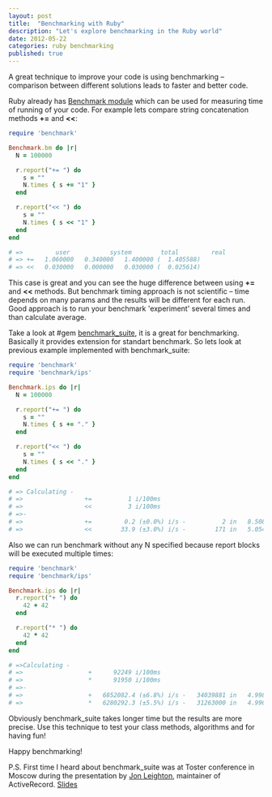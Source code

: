 ```yaml
---
layout: post
title:  "Benchmarking with Ruby"
description: "Let's explore benchmarking in the Ruby world"
date: 2012-05-22
categories: ruby benchmarking
published: true
---
```


A great technique to improve your code is using benchmarking – comparison between different solutions leads to faster and better code.

<!--more-->

Ruby already has [Benchmark module](http://ruby-doc.org/stdlib-1.9.3/libdoc/benchmark/rdoc/Benchmark.html) which can be used for measuring time of running of your code. For example lets compare string concatenation methods **+=** and **<<**:

```ruby
require 'benchmark'

Benchmark.bm do |r|
  N = 100000

  r.report("+= ") do
    s = ""
    N.times { s += "1" }
  end

  r.report("<< ") do
    s = ""
    N.times { s << "1" }
  end
end

# =>         user           system        total         real
# => +=   1.060000   0.340000   1.400000 (  1.405588)
# => <<   0.030000   0.000000   0.030000 (  0.025614)
```

This case is great and you can see the huge difference between using **+=** and **<<** methods. But benchmark timing approach is not scientific – time depends on many params and the results will be different for each run. Good approach is to run your benchmark 'experiment' several times and than calculate average.

Take a look at #gem [benchmark_suite](https://github.com/evanphx/benchmark_suite), it is a great for benchmarking. Basically it provides extension for standart benchmark. So lets look at previous example implemented with benchmark_suite:

```ruby
require 'benchmark'
require 'benchmark/ips'

Benchmark.ips do |r|
  N = 100000

  r.report("+= ") do
    s = ""
    N.times { s += "." }
  end

  r.report("<< ") do
    s = ""
    N.times { s << "." }
  end
end

# => Calculating -
# =>                 +=          1 i/100ms
# =>                 <<          3 i/100ms
# =>-
# =>                 +=         0.2 (±0.0%) i/s -          2 in   8.508143s
# =>                 <<        33.9 (±3.0%) i/s -        171 in   5.054061s
```

Also we can run benchmark without any N specified because report blocks will be executed multiple times:

```ruby
require 'benchmark'
require 'benchmark/ips'

Benchmark.ips do |r|
  r.report("+ ") do
    42 + 42
  end

  r.report("* ") do
    42 * 42
  end
end

# =>Calculating -
# =>                  +      92249 i/100ms
# =>                  *      91950 i/100ms
# =>-
# =>                  +   6852082.4 (±6.8%) i/s -   34039881 in   4.998483s
# =>                  *   6280292.3 (±5.5%) i/s -   31263000 in   4.996057s
```

Obviously benchmark_suite takes longer time but the results are more precise. Use this technique to test your class methods, algorithms and for having fun!

Happy benchmarking!

P.S. First time I heard about benchmark_suite was at Toster conference in Moscow during the presentation by [Jon Leighton](https://github.com/jonleighton), maintainer of ActiveRecord. [Slides](http://www.slideshare.net/tosterru/presentation-11633787)
